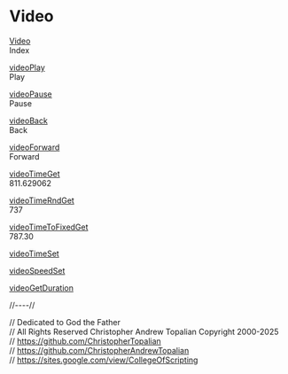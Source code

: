 # Video
[Video](video.md)  
Index

[videoPlay](videoPlay.js)  
Play

[videoPause](videoPause.js)  
Pause

[videoBack](videoBack.js)  
Back

[videoForward](videoForward.js)  
Forward

[videoTimeGet](videoTimeGet.js)  
811.629062

[videoTimeRndGet](videoTimeRndGet.js)  
737

[videoTimeToFixedGet](videoTimeToFixedGet.js)  
787.30

[videoTimeSet](videoTimeSet.js)  

[videoSpeedSet](videoSpeedSet.js)  

[videoGetDuration](videoDurationGet.js)  

//----//

// Dedicated to God the Father  
// All Rights Reserved Christopher Andrew Topalian Copyright 2000-2025  
// https://github.com/ChristopherTopalian  
// https://github.com/ChristopherAndrewTopalian  
// https://sites.google.com/view/CollegeOfScripting

